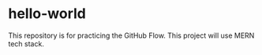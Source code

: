 # hello-world
This repository is for practicing the GitHub Flow.
This project will use MERN tech stack. 
